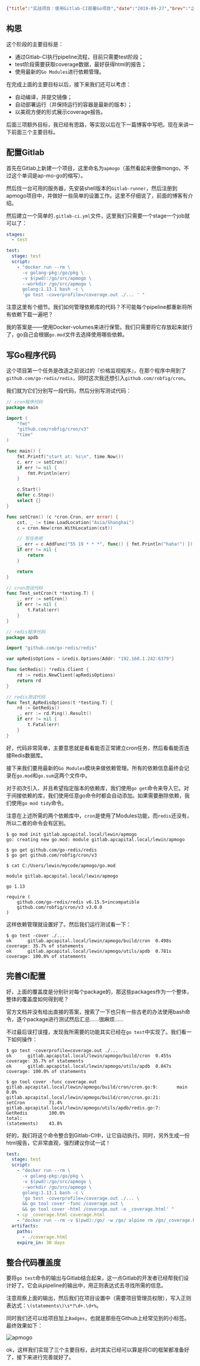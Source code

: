 ```json lw-blog-meta
{"title":"实战项目：使用Gitlab-CI部署Go项目","date":"2019-09-27","brev":"之前部署了C++项目，但是由于我对C++工具链不太熟，而且没有项目管理权限，因此做的很保守。现在自己创立一个Go项目，再来看一下Gitlab-CI的用法。","tags":["DevOps","Golang"],"path":"blog/2019/190927-使用Gitlab-CI部署Go项目.md"}
```



## 构思

这个阶段的主要目标是：

- 通过Gitlab-CI执行pipeline流程，目前只需要test阶段；
- test阶段需要获取coverage数据，最好获得html的报告；
- 使用最新的`Go Modules`进行依赖管理。

在完成上面的主要目标以后，接下来我们还可以考虑：

- 自动编译，并提交镜像；
- 自动部署运行（并保持运行的容器是最新的版本）；
- 以美观方便的形式展示coverage报告。

后面三项额外目标，我已经有思路，等实现以后在下一篇博客中写吧。现在来讲一下前面三个主要目标。

## 配置Gitlab

首先在Gitlab上新建一个项目，这里命名为`apmogo`（虽然看起来很像mongo，不过这个单词是ap-mo-go的缩写）。

然后找一台可用的服务器，先安装shell版本的`Gitlab-runner`，然后注册到apmogo项目中，并做好一些简单的设置工作。这里不仔细说了，前面的博客有介绍。

然后建立一个简单的`.gitlab-ci.yml`文件，这里我们只需要一个stage一个job就可以了：

```yaml
stages:
  - test

test:
  stage: test
  script:
    - "docker run --rm \
      -v golang-pkg:/go/pkg \
      -v $(pwd):/go/src/apmogo \
      --workdir /go/src/apmogo \
      golang:1.13.1 bash -c \
      'go test -coverprofile=/coverage.out ./... ' "

```

注意这里有个细节。我们如何管理依赖库的代码？不可能每个pipeline都重新将所有依赖下载一遍吧？

我的答案是——使用Docker-volumes来进行保管。我们只需要将它存放起来就行了，go自己会根据`go.mod`文件去选择使用哪些依赖。

## 写Go程序代码

这个项目第一个任务是改造之前说过的『价格监视程序』，在那个程序中用到了`github.com/go-redis/redis`，同时这次我还想引入`github.com/robfig/cron`。

我们就为它们分别写一段代码，然后分别写测试代码：

```go
// cron程序代码
package main

import (
    "fmt"
    "github.com/robfig/cron/v3"
    "time"
)

func main() {
    fmt.Printf("start at: %s\n", time.Now())
    c, err := setCron()
    if err != nil {
        fmt.Println(err)
    }

    c.Start()
    defer c.Stop()
    select {}
}

func setCron() (c *cron.Cron, err error) {
    cst, _ := time.LoadLocation("Asia/Shanghai")
    c = cron.New(cron.WithLocation(cst))

    // 写任务吧
    _, err = c.AddFunc("55 19 * * *", func() { fmt.Println("haha!") })
    if err != nil {
        return
    }

    return
}
```

```go
// cron测试代码
func Test_setCron(t *testing.T) {
    _, err := setCron()
    if err != nil {
        t.Fatal(err)
    }
}
```

```go
// redis程序代码
package apdb

import "github.com/go-redis/redis"

var apRedisOptions = &redis.Options{Addr: "192.168.1.242:6379"}

func GetRedis() *redis.Client {
    rd := redis.NewClient(apRedisOptions)
    return rd
}
```

```go
// redis测试代码
func Test_ApRedisOptions(t *testing.T) {
    rd := GetRedis()
    _, err := rd.Ping().Result()
    if err != nil {
        t.Fatal(err)
    }
}
```

好，代码非常简单，主要意思就是看看能否正常建立cron任务，然后看看能否连接Redis数据库。

接下来我们要用最新的`Go Modules`模块来做依赖管理。所有的依赖信息最终会记录在`go.mod`和`go.sum`这两个文件中。

对于初次引入、并且希望指定版本的依赖库，我们使用`go get`命令来导入它。对于间接依赖的库，我们使用任意go命令时都会自动添加。如果需要删除依赖，我们使用`go mod tidy`命令。

注意在上述所需的两个依赖库中，`cron`是使用了Modules功能，而`redis`还没有，所以二者的命令会有区别。

```shell-session
$ go mod init gitlab.apcapital.local/lewin/apmogo
go: creating new go.mod: module gitlab.apcapital.local/lewin/apmogo

$ go get github.com/go-redis/redis
$ go get github.com/robfig/cron/v3

$ cat C:/Users/lewin/mycode/apmogo/go.mod

module gitlab.apcapital.local/lewin/apmogo

go 1.13

require (
    github.com/go-redis/redis v6.15.5+incompatible
    github.com/robfig/cron/v3 v3.0.0
)

```

这样依赖管理就设置好了。然后我们运行测试看一下：

```shell-session
$ go test -cover ./...
ok      gitlab.apcapital.local/lewin/apmogo/build/cron  0.498s  coverage: 35.7% of statements
ok      gitlab.apcapital.local/lewin/apmogo/utils/apdb  0.781s  coverage: 100.0% of statements
```

## 完善CI配置

好，上面的覆盖度是分别针对每个package的，那这些packages作为一个整体，整体的覆盖度如何得到呢？

官方文档并没有给出直接的答案，搜索了一下也只有一些古老的办法使用bash命令，逐个package进行测试然后汇总……很麻烦……

不过最后误打误撞，发现我所需要的功能其实已经在`go test`中实现了。我们看一下如何操作：

```shell-session
$ go test -coverprofile=coverage.out ./...
ok      gitlab.apcapital.local/lewin/apmogo/build/cron  0.455s  coverage: 35.7% of statements
ok      gitlab.apcapital.local/lewin/apmogo/utils/apdb  0.847s  coverage: 100.0% of statements

$ go tool cover -func coverage.out
gitlab.apcapital.local/lewin/apmogo/build/cron/cron.go:9:       main            0.0%
gitlab.apcapital.local/lewin/apmogo/build/cron/cron.go:21:      setCron         71.4%
gitlab.apcapital.local/lewin/apmogo/utils/apdb/redis.go:7:      GetRedis        100.0%
total:                                                          (statements)    43.8%

```

好的，我们将这个命令整合到Gitlab-CI中，让它自动执行。同时，另外生成一份html报告，它非常直观，强烈建议你试一试！

```yaml
test:
  stage: test
  script:
    - "docker run --rm \
      -v golang-pkg:/go/pkg \
      -v $(pwd):/go/src/apmogo \
      --workdir /go/src/apmogo \
      golang:1.13.1 bash -c \
      'go test -coverprofile=/coverage.out ./... \
      && go tool cover -func /coverage.out \
      && go tool cover -html /coverage.out -o _coverage.html' "
    - cp _coverage.html coverage.html
    - "docker run --rm -v $(pwd):/go/ -w /go/ alpine rm /go/_coverage.html"
  artifacts:
    paths:
      - ./coverage.html
    expire_in: 30 days
```

## 整合代码覆盖度

要将`go test`命令的输出与Gitlab结合起来，这一点Gitlab的开发者已经帮我们设计好了。它会从pipeline的输出中，用正则表达式去寻找所需的信息。

注意观察上面的输出，然后我们在项目设置中（需要项目管理员权限），写入正则表达式：`\(statements\)\s*?\d+.\d+%`。

同时我们还可以给项目加上`Badges`，也就是那些在Github上经常见到的小标签。最终效果如下：

![apmogo](https://raw.githubusercontent.com/Saodd/Saodd.github.io.backup-Jun2020/master/static/blog/2019-09-27-apmogo.png)

ok，这样我们实现了三个主要目标，此时其实已经可以算是将CI的框架都准备好了，接下来进行完善就好了。

